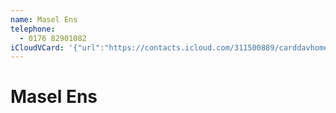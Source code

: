 ```yaml
---
name: Masel Ens
telephone:
  - 0176 82901082
iCloudVCard: '{"url":"https://contacts.icloud.com/311500889/carddavhome/card/5D78F20F-9852-4490-AD71-76415FA0A810.vcf","etag":"\"lbs2xoks\"","data":"BEGIN:VCARD\r\nVERSION:3.0\r\nFN:\r\nN:Ens;Masel;;;\r\nUID:572B879B-FCDE-46A2-A3A6-DB2EE8C4A90D\r\nPRODID:-//Apple Inc.//iOS 16.1.1//EN\r\nREV:2025-04-03T22:04:00Z\r\nORG:;\r\nTEL:0176 82901082\r\nEND:VCARD"}'
---
```

# Masel Ens